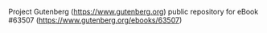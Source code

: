 Project Gutenberg (https://www.gutenberg.org) public repository for
eBook #63507 (https://www.gutenberg.org/ebooks/63507)
